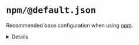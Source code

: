 # `npm/@default.json`

Recommended base configuration when using [npm](https://www.npmjs.com/).

<details>
  <summary>Details</summary>

## npm/npmignore

_Updating `.npmignore` using `merge-top`._

_Requires `npm`._

- Inject comment into .npmignore explaining when to use it.

</details>

